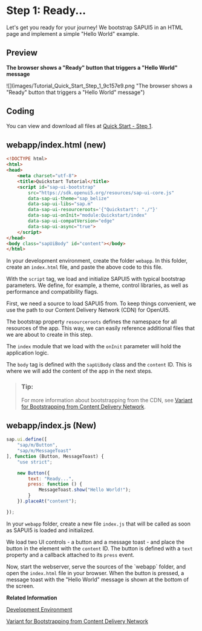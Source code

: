 <!-- loio851bde42e4e1410c96abbe402fa9128c -->

# Step 1: Ready...

Let's get you ready for your journey! We bootstrap SAPUI5 in an HTML page and implement a simple "Hello World" example.



<a name="loio851bde42e4e1410c96abbe402fa9128c__section_cpm_14c_1gb"/>

## Preview

  
  
**The browser shows a "Ready" button that triggers a "Hello World" message**

![](images/Tutorial_Quick_Start_Step_1_9c157e9.png "The browser shows a "Ready" button that triggers a "Hello World" message")



<a name="loio851bde42e4e1410c96abbe402fa9128c__section_zzy_mpc_1gb"/>

## Coding

You can view and download all files at [Quick Start - Step 1](https://ui5.sap.com/#/sample/sap.m.tutorial.quickstart.01/preview).



## webapp/index.html \(new\)

```html
<!DOCTYPE html>
<html>
<head>
	<meta charset="utf-8">
	<title>Quickstart Tutorial</title>
	<script id="sap-ui-bootstrap"
		src="https://sdk.openui5.org/resources/sap-ui-core.js"
		data-sap-ui-theme="sap_belize"
		data-sap-ui-libs="sap.m"
		data-sap-ui-resourceroots='{"Quickstart": "./"}'
		data-sap-ui-onInit="module:Quickstart/index"
		data-sap-ui-compatVersion="edge"
		data-sap-ui-async="true">
	</script>
</head>
<body class="sapUiBody" id="content"></body>
</html>
```

In your development environment, create the folder `webapp`. In this folder, create an `index.html` file, and paste the above code to this file.

With the `script` tag, we load and initialize SAPUI5 with typical bootstrap parameters. We define, for example, a theme, control libraries, as well as performance and compatibility flags.

First, we need a source to load SAPUI5 from. To keep things convenient, we use the path to our Content Delivery Network \(CDN\) for OpenUI5.

The bootstrap property `resourceroots` defines the namespace for all resources of the app. This way, we can easily reference additional files that we are about to create in this step.

The `index` module that we load with the `onInit` parameter will hold the application logic.

The `body` tag is defined with the `sapUiBody` class and the `content` ID. This is where we will add the content of the app in the next steps.

> ### Tip:  
> For more information about bootstrapping from the CDN, see [Variant for Bootstrapping from Content Delivery Network](../04_Essentials/variant-for-bootstrapping-from-content-delivery-network-2d3eb2f.md).



<a name="loio851bde42e4e1410c96abbe402fa9128c__section_fh4_t23_1gb"/>

## webapp/index.js \(New\)

```js
sap.ui.define([
	"sap/m/Button",
	"sap/m/MessageToast"
], function (Button, MessageToast) {
	"use strict";

	new Button({
		text: "Ready...",
		press: function () {
			MessageToast.show("Hello World!");
		}
	}).placeAt("content");

});
```

In your `webapp` folder, create a new file `index.js` that will be called as soon as SAPUI5 is loaded and initialized.

We load two UI controls - a button and a message toast - and place the button in the element with the `content` ID. The button is defined with a `text` property and a callback attached to its `press` event.

Now, start the webserver, serve the sources of the \`webapp\` folder, and open the `index.html` file in your browser. When the button is pressed, a message toast with the "Hello World" message is shown at the bottom of the screen.

**Related Information**  


[Development Environment](../05_Developing_Apps/development-environment-7bb04e0.md "This part of the documentation introduces you to some common and recommended use cases for the installation, configuration, and setup of SAPUI5 development environments.")

[Variant for Bootstrapping from Content Delivery Network](../04_Essentials/variant-for-bootstrapping-from-content-delivery-network-2d3eb2f.md "SAPUI5 can either be loaded locally with a relative path from an SAP Web server or externally from a Content Delivery Network (CDN).")

